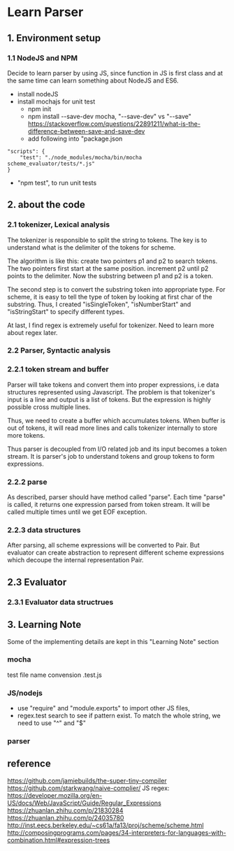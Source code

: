 # Learn Parser

## 1. Environment setup

### 1.1 NodeJS and NPM
Decide to learn parser by using JS, since function in JS is first class and at the same time can learn something about NodeJS and ES6.

- install nodeJS
- install mochajs for unit test
  - npm init
  - npm install --save-dev mocha, "--save-dev" vs "--save" https://stackoverflow.com/questions/22891211/what-is-the-difference-between-save-and-save-dev
  - add following into "package.json

``` 
"scripts": {
    "test": "./node_modules/mocha/bin/mocha scheme_evaluator/tests/*.js"
}
```
  - "npm test", to run unit tests

## 2. about the code

### 2.1 tokenizer, Lexical analysis
The tokenizer is responsible to split the string to tokens. The key is to understand what is the delimiter of the tokens for scheme.

The algorithm is like this: 
create two pointers p1 and p2 to search tokens. The two pointers first start at the same position. increment p2 until p2 points to the delimiter. Now the substring between p1 and p2 is a token.

The second step is to convert the substring token into appropriate type. For scheme, it is easy to tell the type of token by looking at first char of the substring. Thus, I created "isSingleToken", "isNumberStart" and "isStringStart" to specify different types.

At last, I find regex is extremely useful for tokenizer. Need to learn more about regex later.

### 2.2  Parser, Syntactic analysis

### 2.2.1 token stream and buffer
Parser will take tokens and convert them into proper expressions, i.e data structures represented using Javascript. The problem is that tokenizer's input is a line and output is a list of tokens. But the expression is highly possible cross multiple lines.

Thus, we need to create a buffer which accumulates tokens. When buffer is out of tokens, it will read more lines and calls tokenizer internally to store more tokens.

Thus parser is decoupled from I/O related job and its input becomes a token stream. It is parser's job to understand tokens and group tokens to form expressions.

### 2.2.2 parse
As described, parser should have method called "parse". Each time "parse" is called, it returns one expression parsed from token stream. It will be called multiple times until we get EOF exception.

### 2.2.3 data structures
After parsing, all scheme expressions will be converted to Pair. But evaluator can create abstraction to represent different scheme expressions which decoupe the internal representation Pair.

## 2.3 Evaluator

### 2.3.1 Evaluator data structrues


## 3. Learning Note
Some of the implementing details are kept in this "Learning Note" section

### mocha
  test file name convension .test.js

### JS/nodejs
- use "require" and "module.exports" to import other JS files,
- regex.test search to see if pattern exist. To match the whole string, we need to use "^" and "$"


### parser

## reference
https://github.com/jamiebuilds/the-super-tiny-compiler
https://github.com/starkwang/naive-complier/
JS regex: https://developer.mozilla.org/en-US/docs/Web/JavaScript/Guide/Regular_Expressions
https://zhuanlan.zhihu.com/p/21830284
https://zhuanlan.zhihu.com/p/24035780
http://inst.eecs.berkeley.edu/~cs61a/fa13/proj/scheme/scheme.html
http://composingprograms.com/pages/34-interpreters-for-languages-with-combination.html#expression-trees
